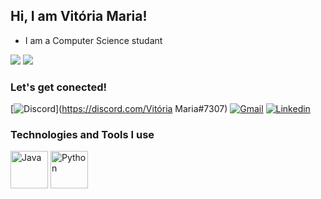 ## Hi, I am Vitória Maria!

- I am a Computer Science studant

<div>
    <img heigh="180cm" src="https://github-readme-stats.vercel.app/api?username=Vitoria-Maria0912&show_icons=true&theme=tokyonight"/>
    <img heigh="180cm" src="https://github-readme-stats.vercel.app/api/top-langs/?username=Vitoria-Maria0912&layout=compact&theme=tokyonight"/>
</div>

### Let's get conected!

[![Discord](https://img.shields.io/badge/Discord-7289DA?style=for-the-badge&logo=discord&logoColor=white)](https://discord.com/Vitória Maria#7307)
[![Gmail](https://img.shields.io/badge/Gmail-D14836?style=for-the-badge&logo=gmail&logoColor=white)]()
[![Linkedin](https://img.shields.io/badge/LinkedIn-0077B5?style=for-the-badge&logo=linkedin&logoColor=white)]()

### Technologies and Tools I use

<div>
    <img align="center" alt="Java" height="60" widht="60" src="https://cdn.jsdelivr.net/gh/devicons/devicon/icons/java/java-original-wordmark.svg"/>
    <img align="center" alt="Python" height="60" widht="50" src="https://cdn.jsdelivr.net/gh/devicons/devicon/icons/python/python-original-wordmark.svg"/>
<div/>
